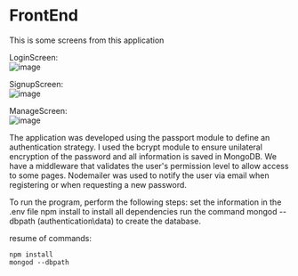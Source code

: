 # FrontEnd
This is some screens from this application

LoginScreen:<br>
![image](https://user-images.githubusercontent.com/60991421/203364397-3f1e8651-6ab1-4464-af31-fdd293376c71.png)

SignupScreen:<br>
![image](https://user-images.githubusercontent.com/60991421/203364775-4285f32b-4aa3-40f0-80d1-499186d5b5ca.png)

ManageScreen:<br>
![image](https://user-images.githubusercontent.com/60991421/203365209-1e17bc5a-7769-4159-a8e4-16e6ab013408.png)

The application was developed using the passport module to define an authentication strategy. I used the bcrypt module to ensure unilateral encryption of the password and all information is saved in MongoDB.
We have a middleware that validates the user's permission level to allow access to some pages.
Nodemailer was used to notify the user via email when registering or when requesting a new password.

To run the program, perform the following steps:
set the information in the .env file
npm install to install all dependencies
run the command mongod --dbpath (authentication\data) to create the database.

resume of commands:
```
npm install
mongod --dbpath
```
